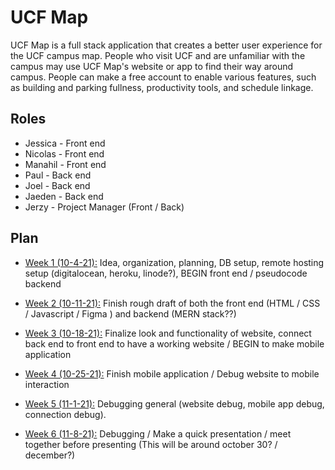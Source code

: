 # UCF Map
UCF Map is a full stack application that creates a better user experience for the UCF campus map. People who visit UCF and are unfamiliar with the campus may use UCF Map's website or app to find their way around campus. People can make a free account to enable various features, such as building and parking fullness, productivity tools, and schedule linkage.

## Roles
* Jessica   -   Front end
* Nicolas   -   Front end
* Manahil   -   Front end
* Paul  -   Back end
* Joel  -   Back end
* Jaeden    -   Back end
* Jerzy -   Project Manager (Front / Back)

## Plan

* <ins>Week 1 (10-4-21):</ins>     Idea, organization, planning, DB setup, remote hosting setup (digitalocean, heroku, linode?), BEGIN front end / pseudocode backend

* <ins>Week 2 (10-11-21):</ins>        Finish rough draft of both the front end (HTML / CSS / Javascript / Figma ) and backend (MERN stack??)

* <ins>Week 3 (10-18-21):</ins>        Finalize look and functionality of website, connect back end to front end to have a working website / BEGIN to make mobile application

* <ins>Week 4 (10-25-21):</ins>        Finish mobile application / Debug website to mobile interaction

* <ins>Week 5 (11-1-21):</ins>     Debugging general (website debug, mobile app debug, connection debug).

* <ins>Week 6 (11-8-21):</ins>     Debugging / Make a quick presentation / meet together before presenting (This will be around october 30? / december?)
